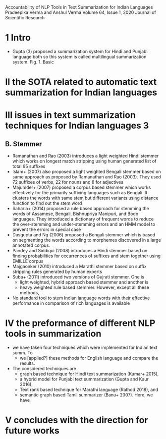 Accountability of NLP Tools in Text Summarization for Indian Languages
Pradeepika Verma and Anshul Verma
Volume 64, Issue 1, 2020 Journal of Scientific Research

# 1 Intro

* Gupta (3) proposed a summarization system for Hindi and Punjabi language both
  so this system is called multilingual summarization system.  Fig. 1. Basic

# II the SOTA related to automatic text summarization for Indian languages

# III issues in text summarization techniques for Indian languages 3

## B. Stemmer

* Ramanathan and Rao (2003) introduces a light weighted Hindi stemmer which
  works on longest match stripping using human generated list of total 65
  suffixes
* Islam+ (2007) also proposed a light weighted Bengali stemmer based on same
  approach as proposed by Ramanathan and Rao (2003). They used 72 suffixes of
  verbs, 22 for nouns and 8 for adjectives
* Majumder+ (2007) proposed a corpus based stemmer which works effectively for
  the primarily suffixing languages such as Bengali. It clusters the words with
  same stem but different variants using distance function to find out the stem
  word
* Saharia+ (2014) proposed a rule based approach for stemming the words of
  Assamese, Bengali, Bishnupriya Manipuri, and Bodo languages. They introduced a
  dictionary of frequent words to reduce the over-stemming and under-stemming
  errors and an HMM model to prevent the errors in special case
* Dasgupta and Ng (2006) proposed a Bengali stemmer which is based on segmenting
  the words according to morphemes discovered in a large annotated corpus.
* Pandey and Siddiqui (2008) introduces a Hindi stemmer based on finding
  probabilities for occurrences of suffixes and stem together using EMILLE
  corpus
* Majgaonker (2010) introduced a Marathi stemmer based on suffix stripping rules
  generated by human experts
* Suba+ (2011) introduced two versions of Gujrati stemmer.  One is 
  * light weighted, hybrid approach based stemmer and another is 
  * heavy weighted rule based stemmer. However, except all these methods, 
* No standard tool to stem Indian language words with their effective
  performance in comparison of rich languages is available

# IV the preformance of different NLP tools in summarization

* we have taken four techniques which were implemented for Indian text summ. To
  * we [applied?] these methods for English language and compare the results.
* The considered techniques are 
  * graph based technique for Hindi text summarization (Kumar+ 2015), 
  * a hybrid model for Punjabi text summarization (Gupta and Kaur 2016), 
  * Text rank based technique for Marathi language (Rathod 2018), and 
  * semantic graph based Tamil summarizer (Banu+  2007). Here, we have

# V concludes with the direction for future works
